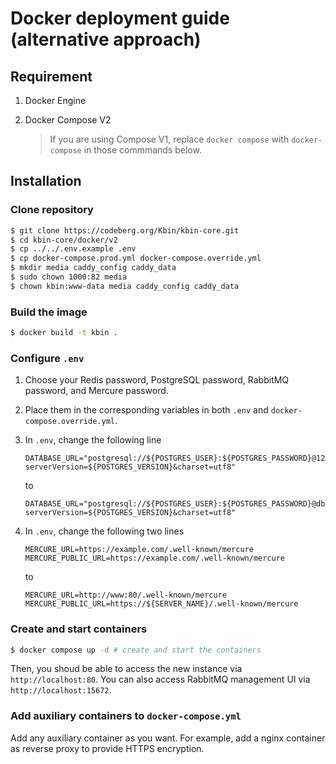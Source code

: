 # Docker deployment guide (alternative approach)

## Requirement

1. Docker Engine
2. Docker Compose V2

    > If you are using Compose V1, replace `docker compose` with `docker-compose` in those commmands below.

## Installation

### Clone repository

```bash
$ git clone https://codeberg.org/Kbin/kbin-core.git
$ cd kbin-core/docker/v2
$ cp ../../.env.example .env
$ cp docker-compose.prod.yml docker-compose.override.yml
$ mkdir media caddy_config caddy_data
$ sudo chown 1000:82 media
$ chown kbin:www-data media caddy_config caddy_data
```

### Build the image

```bash
$ docker build -t kbin .
```

### Configure `.env`

1. Choose your Redis password, PostgreSQL password, RabbitMQ password, and Mercure password.
2. Place them in the corresponding variables in both `.env` and `docker-compose.override.yml`.
3. In `.env`, change the following line

    ```env
    DATABASE_URL="postgresql://${POSTGRES_USER}:${POSTGRES_PASSWORD}@127.0.0.1:5432/${POSTGRES_DB}?serverVersion=${POSTGRES_VERSION}&charset=utf8"
    ```

    to

    ```env
    DATABASE_URL="postgresql://${POSTGRES_USER}:${POSTGRES_PASSWORD}@db:5432/${POSTGRES_DB}?serverVersion=${POSTGRES_VERSION}&charset=utf8"
    ```

4. In `.env`, change the following two lines

    ```env
    MERCURE_URL=https://example.com/.well-known/mercure
    MERCURE_PUBLIC_URL=https://example.com/.well-known/mercure
    ```

    to

    ```env
    MERCURE_URL=http://www:80/.well-known/mercure
    MERCURE_PUBLIC_URL=https://${SERVER_NAME}/.well-known/mercure
    ```

### Create and start containers

```bash
$ docker compose up -d # create and start the containers
```

Then, you shoud be able to access the new instance via `http://localhost:80`. You can also access RabbitMQ management UI via `http://localhost:15672`.

### Add auxiliary containers to `docker-compose.yml`

Add any auxiliary container as you want. For example, add a nginx container as reverse proxy to provide HTTPS encryption.
